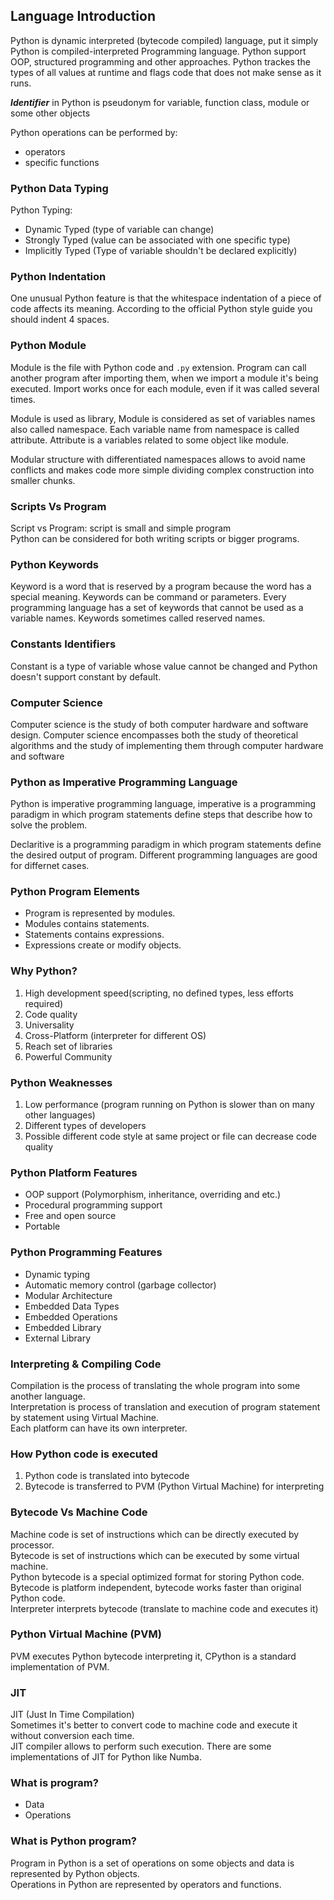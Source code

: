 ## Language Introduction
Python is dynamic interpreted (bytecode compiled) language, put it simply Python is compiled-interpreted Programming
language. Python support OOP, structured programming and other approaches.
Python trackes the types of all values at runtime and flags code that does not make sense as it runs.

**_Identifier_** in Python is pseudonym for variable, function class, module or some other objects

Python operations can be performed by:
* operators
* specific functions

### Python Data Typing
Python Typing:
* Dynamic Typed (type of variable can change)
* Strongly Typed (value can be associated with one specific type)
* Implicitly Typed (Type of variable shouldn't be declared explicitly)

### Python Indentation
One unusual Python feature is that the whitespace indentation of a piece of code affects its meaning.
According to the official Python style guide you should indent 4 spaces.

### Python Module
Module is the file with Python code and `.py` extension.
Program can call another program after importing them, when we import a module it's being executed.
Import works once for each module, even if it was called several times.

Module is used as library, Module is considered as set of variables names also called namespace.
Each variable name from namespace is called attribute.
Attribute is a variables related to some object like module.

Modular structure with differentiated namespaces allows to avoid name conflicts and makes code more simple dividing
complex construction into smaller chunks.

### Scripts Vs Program
Script vs Program: script is small and simple program \
Python can be considered for both writing scripts or bigger programs.

### Python Keywords
Keyword is a word that is reserved by a program because the word has a special meaning. Keywords can be command or 
parameters. Every programming language has a set of keywords that cannot be used as a variable names. Keywords sometimes
called reserved names.

### Constants Identifiers
Constant is a type of variable whose value cannot be changed and Python doesn't support constant by default.

### Computer Science 
Computer science is the study of both computer hardware and software design.
Computer science encompasses both the study of theoretical algorithms and the study of implementing them through computer
hardware and software 

### Python as Imperative Programming Language
Python is imperative programming language, imperative is a programming paradigm in which program statements define steps
that describe how to solve the problem.

Declaritive is a programming paradigm in which program statements define the desired output of program.
Different programming languages are good for differnet cases.

### Python Program Elements
* Program is represented by modules.
* Modules contains statements.
* Statements contains expressions.
* Expressions create or modify objects.

### Why Python?
1. High development speed(scripting, no defined types, less efforts required)
2. Code quality
3. Universality
4. Cross-Platform (interpreter for different OS)
5. Reach set of libraries
6. Powerful Community

### Python Weaknesses
1. Low performance (program running on Python is slower than on many other languages)
2. Different types of developers
3. Possible different code style at same project or file can decrease code quality

### Python Platform Features
* OOP support (Polymorphism, inheritance, overriding and etc.)
* Procedural programming support
* Free and open source
* Portable

### Python Programming Features
* Dynamic typing
* Automatic memory control (garbage collector)
* Modular Architecture
* Embedded Data Types
* Embedded Operations
* Embedded Library
* External Library

### Interpreting & Compiling Code
Compilation is the process of translating the whole program into some another language. \
Interpretation is process of translation and execution of program statement by statement using Virtual Machine. \
Each platform can have its own interpreter.

### How Python code is executed
1. Python code is translated into bytecode
2. Bytecode is transferred to PVM (Python Virtual Machine) for interpreting

### Bytecode Vs Machine Code
Machine code is set of instructions which can be directly executed by processor. \
Bytecode is set of instructions which can be executed by some virtual machine. \
Python bytecode is a special optimized format for storing Python code. Bytecode is platform independent, bytecode works 
faster than original Python code.\
Interpreter interprets bytecode (translate to machine code and executes it)

### Python Virtual Machine (PVM)
PVM executes Python bytecode interpreting it, CPython is a standard implementation of PVM.

### JIT
JIT (Just In Time Compilation) \
Sometimes it's better to convert code to machine code and execute it without conversion each time. \
JIT compiler allows to perform such execution. There are some implementations of JIT for Python like Numba.

### What is program?
* Data
* Operations

### What is Python program?
Program in Python is a set of operations on some objects and data is represented by Python objects. \
Operations in Python are represented by operators and functions.
